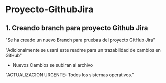 # Proyecto-GithubJira

## 1. Creando branch para proyecto Github Jira

"Se ha creado un nuevo Branch para pruebas del proyecto GitHub Jira"

"Adicionalmente se usará este readme para un trazabilidad de cambios en GitHub"

- Nuevos Cambios se subiran al archivo

"ACTUALIZACION URGENTE: Todos los sistemas operativos."
